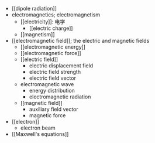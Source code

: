- [[dipole radiation]]
- electromagnetics; electromagnetism
    - [[electricity]]: 电学
        - [[electric charge]]
    - [[magnetism]]
- [[electromagnetic field]]; the electric and magnetic fields
    - [[electromagnetic energy]]
    - [[electromagnetic force]]
    - [[electric field]]
        - electric displacement field
        - electric field strength
        - electric field vector
    - electromagnetic wave
        - energy distribution
        - electromagnetic radiation
    - [[magnetic field]]
        - auxiliary field vector
        - magnetic force
- [[electron]]
    - electron beam
- [[Maxwell's equations]]
